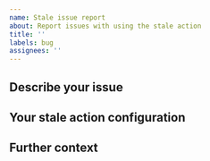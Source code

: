 ```yaml
---
name: Stale issue report
about: Report issues with using the stale action
title: ''
labels: bug
assignees: ''
---
```


<!-- Have you tried the [debugging](https://github.com/actions/stale#debugging) section of the readme? -->

## Describe your issue

## Your stale action configuration
<!-- You can include a link with the issue or pull request having concerning this issue report. -->

## Further context

<!-- If helpful please provide screenshots, logs, links to other related issues. -->
